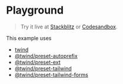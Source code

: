# Playground

> Try it live at [Stackblitz](https://stackblitz.com/fork/github/tw-in-js/twind/tree/main/examples/playground) or [Codesandbox](https://githubbox.com/tw-in-js/twind/tree/main/examples/playground).

This example uses

- [twind](https://github.com/tw-in-js/twind/tree/main/packages/twind)
- [@twind/preset-autoprefix](https://github.com/tw-in-js/twind/tree/main/packages/preset-autoprefix)
- [@twind/preset-ext](https://github.com/tw-in-js/twind/tree/main/packages/preset-ext)
- [@twind/preset-tailwind](https://github.com/tw-in-js/twind/tree/main/packages/preset-tailwind)
- [@twind/preset-tailwind-forms](https://github.com/tw-in-js/twind/tree/main/packages/preset-tailwind-forms)
